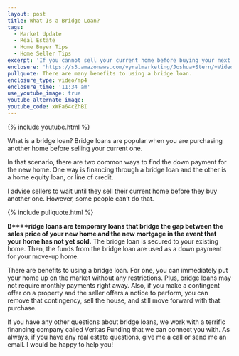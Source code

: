 ```yaml
---
layout: post
title: What Is a Bridge Loan?
tags:
  - Market Update
  - Real Estate
  - Home Buyer Tips
  - Home Seller Tips
excerpt: 'If you cannot sell your current home before buying your next one, bridge loans are a great option for you. What are bridge loans and how do they work? Basically, bridge loans are temporary loans that help you purchase a new home while you are still in your current one. To learn more details about how bridge loans work, watch this short video.'
enclosure: 'https://s3.amazonaws.com/vyralmarketing/Joshua+Stern/+Videos/2017/January/Salt+Lake+County+Real+Estate+Agent-+What+Is+a+Bridge+Loan%253F.mp4'
pullquote: There are many benefits to using a bridge loan.
enclosure_type: video/mp4
enclosure_time: '11:34 am'
use_youtube_image: true
youtube_alternate_image:
youtube_code: xWFa64cZhBI
---
```



{% include youtube.html %}

What is a bridge loan? Bridge loans are popular when you are purchasing another home before selling your current one.

In that scenario, there are two common ways to find the down payment for the new home. One way is financing through a bridge loan and the other is a home equity loan, or line of credit.

I advise sellers to wait until they sell their current home before they buy another one. However, some people can’t do that.

{% include pullquote.html %}

**B****ridge loans are temporary loans that bridge the gap between the sales price of your new home and the new mortgage in the event that your home has not yet sold.** The bridge loan is secured to your existing home. Then, the funds from the bridge loan are used as a down payment for your move-up home.

There are benefits to using a bridge loan. For one, you can immediately put your home up on the market without any restrictions. Plus, bridge loans may not require monthly payments right away. Also, if you make a contingent offer on a property and the seller offers a notice to perform, you can remove that contingency, sell the house, and still move forward with that purchase.

If you have any other questions about bridge loans, we work with a terrific financing company called Veritas Funding that we can connect you with. As always, if you have any real estate questions, give me a call or send me an email. I would be happy to help you!